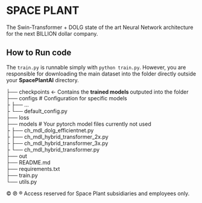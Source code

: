 # SPACE PLANT

The Swin-Transformer + DOLG state of the art Neural Network architecture for the next BILLION dollar company.

## How to Run code

The `train.py` is runnable simply with `python train.py`. However, you are responsible for downloading the main dataset into the folder directly outside your <b>SpacePlantAI</b> directory.

├── checkpoints <- Contains the <b>trained models </b> outputed into the folder<br/>
├── configs    # Configuration for specific models <br/>
├   ├── ... <br/>
├   └── default_config.py<br/>
├── loss<br/>
├── models   # Your pytorch model files currently not used <br/>
├   ├── ch_mdl_dolg_efficientnet.py<br/>
├   ├── ch_mdl_hybrid_transformer_2x.py<br/>
├   ├── ch_mdl_hybrid_transformer_3x.py<br/>
├   └── ch_mdl_hybrid_transformer.py<br/>
├── out<br/>
├── README.md<br/>
├── requirements.txt<br/>
├── train.py <br/>
└── utils.py<br/>

© ℗ ® Access reserved for Space Plant subsidiaries and employees only.

